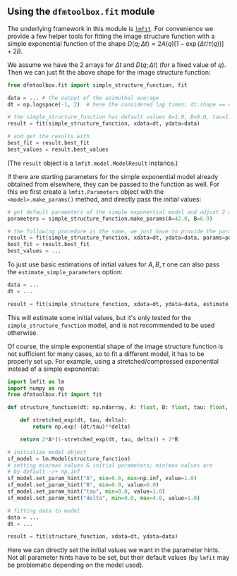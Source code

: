 ## Using the `dfmtoolbox.fit` module

The underlying framework in this module is [`lmfit`](https://lmfit.github.io//lmfit-py/). For convenience we provide a few helper tools for fitting the image structure function with a simple exponential function of the shape $D(q;\Delta t) = 2A(q)\left[1-\exp(\Delta t/\tau(q))\right] + 2B$.

We assume we have the 2 arrays for $\Delta t$ and $D(q;\Delta t)$ (for a fixed value of $q$). Then we can just fit the above shape for the image structure function:
```python
from dfmtoolbox.fit import simple_structure_function, fit

data = ... # the output of the azimuthal average
dt = np.logspace(-1, 2)  # here the considered lag times; dt.shape == data.shape

# the simple_structure_function has default values A=1.0, B=0.0, tau=1.0
result = fit(simple_structure_function, xdata=dt, ydata=data)

# and get the results with
best_fit = result.best_fit
best_values = result.best_values
```

(The `result` object is a `lmfit.model.ModelResult` instance.)

If there are starting parameters for the simple exponential model already obtained from elsewhere, they can be passed to the function as well. For this we first create a `lmfit.Parameters` object with the `<model>.make_params()` method, and directly pass the initial values:
```python
# get default parameters of the simple exponential model and adjust 2 of the initial starting values
parameters = simple_structure_function.make_params(A=42.0, B=6.9)

# the following procedure is the same, we just have to provide the params option
result = fit(simple_structure_function, xdata=dt, ydata=data, params=parameters)
best_fit = result.best_fit
best_values = ...
```

To just use basic estimations of initial values for $A, B, \tau$ one can also pass the `estimate_simple_parameters` option:
```python
data = ...
dt = ...

result = fit(simple_structure_function, xdata=dt, ydata=data, estimate_simple_parameters=True)
```
This will estimate some initial values, but it's only tested for the `simple_structure_function` model, and is not recommended to be used otherwise.

Of course, the simple exponential shape of the image structure function is not sufficient for many cases, so to fit a different model, it has to be properly set up. For example, using a stretched/compressed exponential instead of a simple exponential:
```python
import lmfit as lm
import numpy as np
from dfmtoolbox.fit import fit

def structure_function(dt: np.ndarray, A: float, B: float, tau: float, delta: float) -> np.ndarray:

    def stretched_exp(dt, tau, delta):
        return np.exp(-(dt/tau)**delta)

    return 2*A*(1-stretched_exp(dt, tau, delta)) + 2*B

# initialize model object
sf_model = lm.Model(structure_function)
# setting min/max values & initial parameters; min/max values are
# by default -/+ np.inf
sf_model.set_param_hint("A", min=0.0, max=np.inf, value=1.0)
sf_model.set_param_hint("B", min=0.0, value=0.0)
sf_model.set_param_hint("tau", min=0.0, value=1.0)
sf_model.set_param_hint("delta", min=0.0, max=4.0, value=1.0)

# fitting data to model
data = ...
dt = ...

result = fit(structure_function, xdata=dt, ydata=data)
```
Here we can directly set the initial values we want in the parameter hints. Not all parameter hints have to be set, but their default values (by `lmfit` may be problematic depending on the model used).
